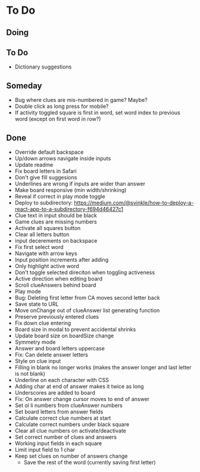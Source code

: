 # To Do


## Doing



## To Do

- Dictionary suggestions

## Someday

- Bug where clues are mis-numbered in game? Maybe?
- Double click as long press for mobile?
- If activity toggled square is first in word, set word index to previous word (except on first word in row?)

## Done

- Override default backspace
- Up/down arrows navigate inside inputs
- Update readme
- Fix board letters in Safari
- Don't give fill suggesions
- Underlines are wrong if inputs are wider than answer
- Make board responsive (min width/shrinking)
- Reveal if correct in play mode toggle
- Deploy to subdirectory: https://medium.com/@svinkle/how-to-deploy-a-react-app-to-a-subdirectory-f694d46427c1
- Clue text in input should be black
- Game clues are missing numbers
- Activate all squares button
- Clear all letters button
- input decerements on backspace
- Fix first select word
- Navigate with arrow keys
- Input position increments after adding
- Only highlight active word
- Don't toggle selected direciton when toggling activeness
- Active direction when editing board
- Scroll clueAnswers behind board
- Play mode
- Bug: Deleting first letter from CA moves second letter back
- Save state to URL
- Move onChange out of clueAnswer list generating function
- Preserve previously entered clues
- Fix down clue entering
- Board size in modal to prevent accidental shrinks
- Update board size on boardSize change
- Symmetry mode
- Answer and board letters uppercase
- Fix: Can delete answer letters
- Style on clue input
- Filling in blank no longer works (makes the answer longer and last letter is not blank)
- Underline on each character with CSS
- Adding char at end of answer makes it twice as long
- Underscores are added to board
- Fix: On answer change cursor moves to end of answer
- Set ol li numbers from clueAnswer numbers
- Set board letters from answer fields
- Calculate correct clue numbers at start
- Calculate correct numbers under black square
- Clear all clue numbers on activate/deactivate
- Set correct number of clues and answers
- Working input fields in each square
- Limit input field to 1 char
- Keep set clues on number of answers change
  - Save the rest of the word (currently saving first letter)